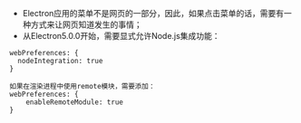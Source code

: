 * Electron应用的菜单不是网页的一部分，因此，如果点击菜单的话，需要有一种方式来让网页知道发生的事情；
* 从Electron5.0.0开始，需要显式允许Node.js集成功能：

```
webPreferences: {  
  nodeIntegration: true
}

如果在渲染进程中使用remote模块，需要添加：
webPreferences: {
    enableRemoteModule: true
}
```





